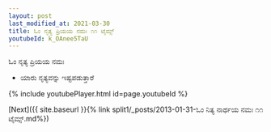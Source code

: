 ```yaml
---
layout: post
last_modified_at: 2021-03-30
title: ಓಂ ನೃತ್ಯ ಪ್ರಿಯಯ ನಮಃ ೧೧ ಟೈಮ್ಸ್
youtubeId: k_OAnee5TaU
---
```

 
 
 ಓಂ ನೃತ್ಯ ಪ್ರಿಯಯ ನಮಃ  
 
 -  ಯಾರು ನೃತ್ಯವನ್ನು ಇಷ್ಟಪಡುತ್ತಾರೆ 
 
  
 
  
 
 
 
 
 
 


{% include youtubePlayer.html id=page.youtubeId %}
 
[Next]({{ site.baseurl }}{% link  split1/_posts/2013-01-31-ಓಂ ನಿತ್ಯ ನಾರ್ಥಯ ನಮಃ ೧೧ ಟೈಮ್ಸ್.md%})
 
